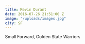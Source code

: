 ```yaml
---
title: Kevin Durant
date: 2016-07-26 21:51:00 Z
image: "/uploads/images.jpg"
city: SF
---
```


Small Forward, Golden State Warriors